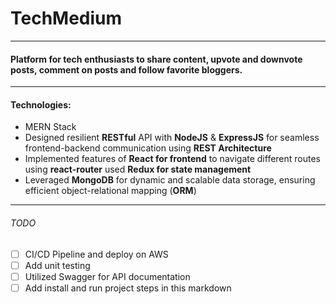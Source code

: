 # TechMedium

---

#### Platform for tech enthusiasts to share content, upvote and downvote posts, comment on posts and follow favorite bloggers.

---

#### Technologies:

- MERN Stack
- Designed resilient **RESTful** API with **NodeJS** & **ExpressJS** for seamless frontend-backend communication using **REST Architecture**
- Implemented features of **React for frontend** to navigate different routes using **react-router** used **Redux for state management**
- Leveraged **MongoDB** for dynamic and scalable data storage, ensuring efficient object-relational mapping (**ORM**)

---

###### TODO

- [ ] CI/CD Pipeline and deploy on AWS
- [ ] Add unit testing
- [ ] Utilized Swagger for API documentation
- [ ] Add install and run project steps in this markdown
